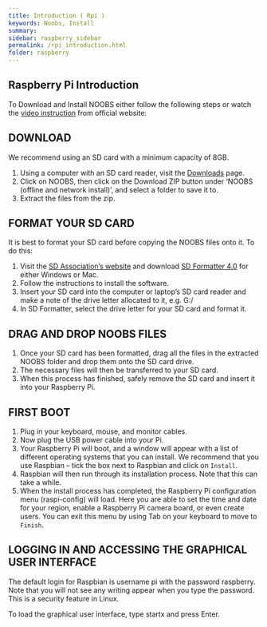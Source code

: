 ```yaml
---
title: Introduction ( Rpi )
keywords: Noobs, Install
summary: 
sidebar: raspberry_sidebar
permalink: /rpi_introduction.html
folder: raspberry
---
```


## Raspberry Pi Introduction
To Download and Install NOOBS either follow the following steps or watch the [video instruction](https://www.raspberrypi.org/help/noobs-setup/2/) from official website: 
## DOWNLOAD

We recommend using an SD card with a minimum capacity of 8GB.

1. Using a computer with an SD card reader, visit the [Downloads](http://www.raspberrypi.org/downloads/) page.
1. Click on NOOBS, then click on the Download ZIP button under ‘NOOBS (offline and network install)’, and select a folder to save it to.
1. Extract the files from the zip.

## FORMAT YOUR SD CARD

It is best to format your SD card before copying the NOOBS files onto it. To do this:

1. Visit the [SD Association’s website](http://www.sdcard.org/) and download [SD Formatter 4.0](https://www.sdcard.org/downloads/formatter_4/) for either Windows or Mac.
1. Follow the instructions to install the software.
1. Insert your SD card into the computer or laptop’s SD card reader and make a note of the drive letter allocated to it, e.g. G:/
1. In SD Formatter, select the drive letter for your SD card and format it.

## DRAG AND DROP NOOBS FILES

1. Once your SD card has been formatted, drag all the files in the extracted NOOBS folder and drop them onto the SD card drive.
1. The necessary files will then be transferred to your SD card.
1. When this process has finished, safely remove the SD card and insert it into your Raspberry Pi.

## FIRST BOOT

1. Plug in your keyboard, mouse, and monitor cables.
1. Now plug the USB power cable into your Pi.
1. Your Raspberry Pi will boot, and a window will appear with a list of different operating systems that you can install. We recommend that you use Raspbian – tick the box next to Raspbian and click on ```Install```.
1. Raspbian will then run through its installation process. Note that this can take a while.
1. When the install process has completed, the Raspberry Pi configuration menu (raspi-config) will load. Here you are able to set the time and date for your region, enable a Raspberry Pi camera board, or even create users. You can exit this menu by using Tab on your keyboard to move to ```Finish```.

## LOGGING IN AND ACCESSING THE GRAPHICAL USER INTERFACE

The default login for Raspbian is username pi with the password raspberry. Note that you will not see any writing appear when you type the password. This is a security feature in Linux.

To load the graphical user interface, type startx and press Enter.